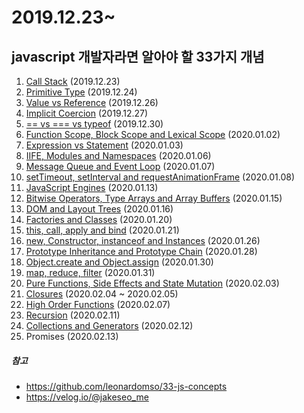 # 2019.12.23~

## javascript 개발자라면 알아야 할 33가지 개념

1.  [Call Stack](https://github.com/LeeChaeng/javascript_33concepts/tree/master/01.Call_Stack) (2019.12.23)
2.  [Primitive Type](https://github.com/LeeChaeng/javascript_33concepts/tree/master/02.Primitive_Type) (2019.12.24)
3.  [Value vs Reference](https://github.com/LeeChaeng/javascript_33concepts/tree/master/03.Value_VS_Reference) (2019.12.26)
4.  [Implicit Coercion](https://github.com/LeeChaeng/javascript_33concepts/tree/master/04.ImplicitCoercion) (2019.12.27)
5.  [== vs === vs typeof](https://github.com/LeeChaeng/javascript_33concepts/tree/master/05.%3D%3D%20vs%20%3D%3D%3D%20vs%20typeof) (2019.12.30)
6.  [Function Scope, Block Scope and Lexical Scope](https://github.com/LeeChaeng/javascript_33concepts/tree/master/06.Function_Bolck_Lexical_Scope) (2020.01.02)
7.  [Expression vs Statement](https://github.com/LeeChaeng/javascript_33concepts/tree/master/07.Expression_VS_Statement) (2020.01.03)
8.  [IIFE, Modules and Namespaces](https://github.com/LeeChaeng/javascript_33concepts/tree/master/08.IIFE) (2020.01.06)
9.  [Message Queue and Event Loop](https://github.com/LeeChaeng/javascript_33concepts/tree/master/09.Message%20Queue%20and%20Event%20Loop) (2020.01.07)
10. [setTimeout, setInterval and requestAnimationFrame](https://github.com/LeeChaeng/javascript_33concepts/tree/master/10.%20setTimeout%2C%20setInterval%20and%20requestAnimationFrame) (2020.01.08)
11. [JavaScript Engines](https://github.com/LeeChaeng/javascript_33concepts/tree/master/11.%20JavaScript%20Engines) (2020.01.13)
12. [Bitwise Operators, Type Arrays and Array Buffers](https://github.com/LeeChaeng/javascript_33concepts/tree/master/12.Bitwise%20Operators%2C%20Type%20Arrays%20and%20Array%20Buffers) (2020.01.15)
13. [DOM and Layout Trees](https://github.com/LeeChaeng/javascript_33concepts/tree/master/13.DOM%20and%20Layout%20Trees) (2020.01.16)
14. [Factories and Classes](https://github.com/LeeChaeng/javascript_33concepts/tree/master/14.Factories%20and%20Classes) (2020.01.20)
15. [this, call, apply and bind](https://github.com/LeeChaeng/javascript_33concepts/tree/master/15.%20this%2C%20call%2C%20apply%20and%20bind) (2020.01.21)
16. [new, Constructor, instanceof and Instances](https://github.com/LeeChaeng/javascript_33concepts/tree/master/16.new) (2020.01.26)
17. [Prototype Inheritance and Prototype Chain](https://github.com/LeeChaeng/javascript_33concepts/tree/master/17.Prototype%20Inheritance%20and%20Prototype%20Chain) (2020.01.28)
18. [Object.create and Object.assign](https://github.com/LeeChaeng/javascript_33concepts/tree/master/18.Object.create%20and%20Object.assign) (2020.01.30)
19. [map, reduce, filter](https://github.com/LeeChaeng/javascript_33concepts/tree/master/19.map%2C%20reduce%2C%20filter) (2020.01.31)
20. [Pure Functions, Side Effects and State Mutation](https://github.com/LeeChaeng/javascript_33concepts/tree/master/20.Pure%20Functions%2C%20Side%20Effects%20and%20State%20Mutation) (2020.02.03)
21. [Closures](https://github.com/LeeChaeng/javascript_33concepts/tree/master/21.Closures) (2020.02.04 ~ 2020.02.05)
22. [High Order Functions](https://github.com/LeeChaeng/javascript_33concepts/tree/master/22.High%20Order%20Functions) (2020.02.07)
23. [Recursion](https://github.com/LeeChaeng/javascript_33concepts/tree/master/23.Recursion) (2020.02.11)
24. [Collections and Generators](https://github.com/LeeChaeng/javascript_33concepts/tree/master/24.Collections%20and%20Generators) (2020.02.12)
25. Promises (2020.02.13)

##### 참고

- https://github.com/leonardomso/33-js-concepts
- https://velog.io/@jakeseo_me
